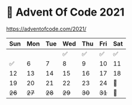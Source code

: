 # 🎄 Advent Of Code 2021
https://adventofcode.com/2021/

| Sun | Mon | Tue | Wed | Thu | Fri | Sat |
|-----|-----|-----|-----|-----|-----|-----|
|     |     |     |  ✅| ✅  | ✅ | ✅ |
| ✅ |  6  |  7  |  8  |  9  |  10 |  11 |
|  12 |  13 |  14 |  15 |  16 |  17 |  18 |
|  19 |  20 |  21 |  22 |  23 |  24 | 🏁|
|  ~~26~~ |  ~~27~~ |  ~~28~~ |  ~~29~~ |  ~~30~~ |  ~~31~~ |🥂|